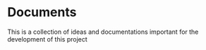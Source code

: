 # Documents

This is a collection of ideas and documentations important for the development 
of this project
